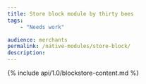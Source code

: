 ```yaml
---
title: Store block module by thirty bees
tags:
    - "Needs work"

audience: merchants
permalink: /native-modules/store-block/
description:
---
```


{% include api/1.0/blockstore-content.md %}